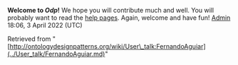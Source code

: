 __Welcome to _Odp_!__ We hope you will contribute much and well. 
You will probably want to read the [help pages](http://ontologydesignpatterns.org/wiki/Help:Contents "Help:Contents"). Again, welcome and have fun! [Admin](../User/ValentinaPresutti.md "User:ValentinaPresutti") 18:06, 3 April 2022 (UTC)





Retrieved from "[http://ontologydesignpatterns.org/wiki/User\_talk:FernandoAguiar](../User_talk/FernandoAguiar.md)"